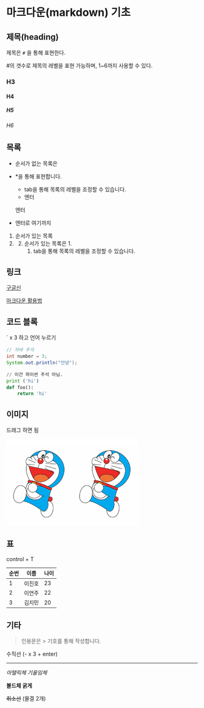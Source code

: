 # 마크다운(markdown) 기초



## 제목(heading)

제목은 `#` 을 통해 표현한다.

#의 갯수로 제목의 레벨을 표현 가능하며, 1~6까지 사용할 수 있다.

### H3

#### H4

##### H5

###### H6

## 목록

* 순서가 없는 목록은

* *을 통해 표현합니다.

  * tab을 통해 목록의 레벨을 조정할 수 있습니다.
  * 엔터

  엔터

* 엔터로 여기까지

1. 순서가 있는 목록
2. 2. 순서가 있는 목록은 1.
      1.  tab을 통해 목록의 레벨을 조정할 수 있습니다.

## 링크

[구글신](https://google.com)

[마크다운 활용법](https://gist.github.com/ihoneymon/652be052a0727ad59601)

## 코드 블록

` x 3 하고 언어 누르기

``` java
// 자바 주석
int number = 3;
System.out.println("안녕");
```



```python
// 이건 파이썬 주석 아님.
print ('hi')
def foo():
    return 'hi'
```



## 이미지

드래그 하면 됨

![Doraemon](image/Doraemon.png)![Doraemon](image/Doraemon.png)

## 표

control + T

| 순번 | 이름   | 나이 |
| ---- | ------ | ---- |
| 1    | 이진호 | 23   |
| 2    | 이연주 | 22   |
| 3    | 김지민 | 20   |



## 기타

> 인용문은 > 기호를 통해 작성합니다.

수직선 (- x 3 + enter)

---

*아탤릭체 기울임체*

**볼드체 굵게**

~~취소선~~ (물결 2개)